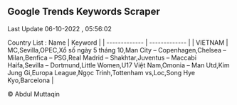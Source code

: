 

## Google Trends Keywords Scraper 
 
Last Update 06-10-2022 , 05:56:02

Country List :
 Name  | Keyword |
| ------------- | ------------- |
| VIETNAM | MC,Sevilla,OPEC,Xổ số ngày 5 tháng 10,Man City – Copenhagen,Chelsea – Milan,Benfica – PSG,Real Madrid – Shakhtar,Juventus – Maccabi Haifa,Sevilla – Dortmund,Little Women,U17 Việt Nam,Omonia – Man Utd,Kim Jung Gi,Europa League,Ngọc Trinh,Tottenham vs,Loc,Song Hye Kyo,Barcelona |



© Abdul Muttaqin 
